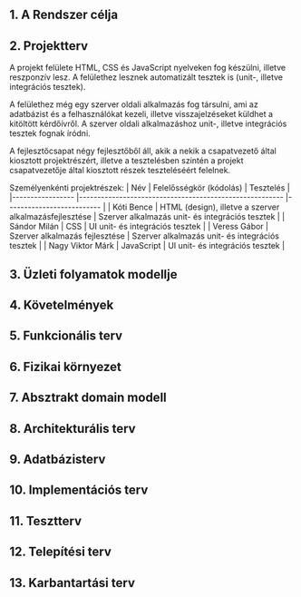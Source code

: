 ## 1. A Rendszer célja




## 2. Projektterv

A projekt felülete HTML, CSS és JavaScript nyelveken fog készülni, illetve reszponzív lesz.
A felülethez lesznek automatizált tesztek is (unit-, illetve integrációs tesztek).

A felülethez még egy szerver oldali alkalmazás fog társulni, ami az adatbázist és a felhasználókat kezeli, illetve visszajelzéseket küldhet a kitöltött kérdőívről.
A szerver oldali alkalmazáshoz unit-, illetve integrációs tesztek fognak íródni.

A fejlesztőcsapat négy fejlesztőből áll, akik a nekik a csapatvezető által kiosztott projektrészért, illetve a tesztelésben szintén a projekt csapatvezetője által kiosztott részek teszteléséért felelnek.

Személyenkénti projektrészek:
| Név              | Felelősségkör (kódolás)                                 | Tesztelés                 |
|----------------- |-------------------------------------------------------- |-------------------------- |
| Kóti Bence       | HTML (design), illetve a szerver alkalmazásfejlesztése  | Szerver alkalmazás unit- és integrációs tesztek |
| Sándor Milán     | CSS                                                     | UI unit- és integrációs tesztek |
| Veress Gábor     | Szerver alkalmazás fejlesztése                          |  Szerver alkalmazás unit- és integrációs tesztek |
| Nagy Viktor Márk | JavaScript                                              | UI unit- és integrációs tesztek |







## 3. Üzleti folyamatok modellje


## 4. Követelmények




## 5. Funkcionális terv




## 6. Fizikai környezet



## 7. Absztrakt domain modell




## 8. Architekturális terv


## 9. Adatbázisterv




## 10. Implementációs terv




## 11. Tesztterv




## 12. Telepítési terv




## 13. Karbantartási terv



